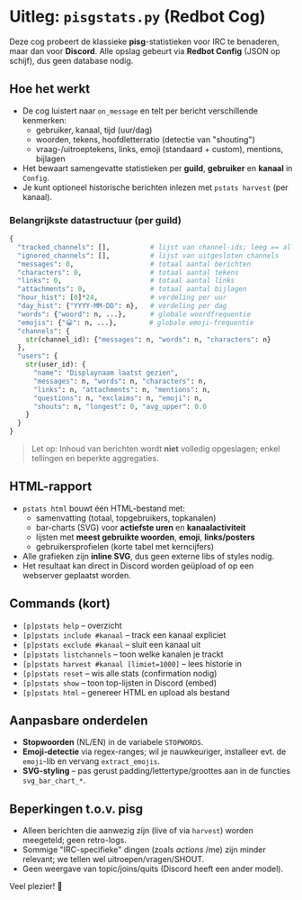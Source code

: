 
# Uitleg: `pisgstats.py` (Redbot Cog)

Deze cog probeert de klassieke **pisg**-statistieken voor IRC te benaderen, maar dan voor **Discord**.
Alle opslag gebeurt via **Redbot Config** (JSON op schijf), dus geen database nodig.

## Hoe het werkt

- De cog luistert naar `on_message` en telt per bericht verschillende kenmerken:
  - gebruiker, kanaal, tijd (uur/dag)
  - woorden, tekens, hoofdletterratio (detectie van "shouting")
  - vraag-/uitroeptekens, links, emoji (standaard + custom), mentions, bijlagen
- Het bewaart samengevatte statistieken per **guild**, **gebruiker** en **kanaal** in `Config`.
- Je kunt optioneel historische berichten inlezen met `pstats harvest` (per kanaal).

### Belangrijkste datastructuur (per guild)

```python
{
  "tracked_channels": [],          # lijst van channel-ids; leeg == alle tekstkanalen tracken
  "ignored_channels": [],          # lijst van uitgesloten channels
  "messages": 0,                   # totaal aantal berichten
  "characters": 0,                 # totaal aantal tekens
  "links": 0,                      # totaal aantal links
  "attachments": 0,                # totaal aantal bijlagen
  "hour_hist": [0]*24,             # verdeling per uur
  "day_hist": {"YYYY-MM-DD": n},   # verdeling per dag
  "words": {"woord": n, ...},      # globale woordfrequentie
  "emojis": {"😀": n, ...},        # globale emoji-frequentie
  "channels": {
    str(channel_id): {"messages": n, "words": n, "characters": n}
  },
  "users": {
    str(user_id): {
      "name": "Displaynaam laatst gezien",
      "messages": n, "words": n, "characters": n,
      "links": n, "attachments": n, "mentions": n,
      "questions": n, "exclaims": n, "emoji": n,
      "shouts": n, "longest": 0, "avg_upper": 0.0
    }
  }
}
```

> Let op: Inhoud van berichten wordt **niet** volledig opgeslagen; enkel tellingen en beperkte aggregaties.

## HTML-rapport

- `pstats html` bouwt één HTML-bestand met:
  - samenvatting (totaal, topgebruikers, topkanalen)
  - bar-charts (SVG) voor **actiefste uren** en **kanaalactiviteit**
  - lijsten met **meest gebruikte woorden**, **emoji**, **links/posters**
  - gebruikersprofielen (korte tabel met kerncijfers)
- Alle grafieken zijn **inline SVG**, dus geen externe libs of styles nodig.
- Het resultaat kan direct in Discord worden geüpload of op een webserver geplaatst worden.

## Commands (kort)

- `[p]pstats help` – overzicht
- `[p]pstats include #kanaal` – track een kanaal expliciet
- `[p]pstats exclude #kanaal` – sluit een kanaal uit
- `[p]pstats listchannels` – toon welke kanalen je trackt
- `[p]pstats harvest #kanaal [limiet=1000]` – lees historie in
- `[p]pstats reset` – wis alle stats (confirmation nodig)
- `[p]pstats show` – toon top-lijsten in Discord (embed)
- `[p]pstats html` – genereer HTML en upload als bestand

## Aanpasbare onderdelen

- **Stopwoorden** (NL/EN) in de variabele `STOPWORDS`.
- **Emoji-detectie** via regex-ranges; wil je nauwkeuriger, installeer evt. de `emoji`-lib en vervang `extract_emojis`.
- **SVG-styling** – pas gerust padding/lettertype/groottes aan in de functies `svg_bar_chart_*`.

## Beperkingen t.o.v. pisg

- Alleen berichten die aanwezig zijn (live of via `harvest`) worden meegeteld; geen retro-logs.
- Sommige "IRC-specifieke" dingen (zoals *actions* /me) zijn minder relevant; we tellen wel uitroepen/vragen/SHOUT.
- Geen weergave van topic/joins/quits (Discord heeft een ander model).

Veel plezier! 🎉

